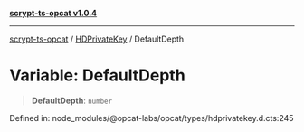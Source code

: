 [**scrypt-ts-opcat v1.0.4**](../../../README.md)

***

[scrypt-ts-opcat](../../../README.md) / [HDPrivateKey](../README.md) / DefaultDepth

# Variable: DefaultDepth

> **DefaultDepth**: `number`

Defined in: node\_modules/@opcat-labs/opcat/types/hdprivatekey.d.cts:245
